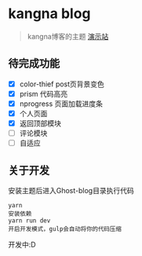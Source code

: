 # kangna blog

> kangna博客的主题 [演示站](https://kangna.moe)

## 待完成功能
- [x] color-thief post页背景变色
- [x] prism 代码高亮
- [x] nprogress 页面加载进度条
- [x] 个人页面
- [x] 返回顶部模块
- [ ] 评论模块
- [ ] 自适应

## 关于开发

安装主题后进入Ghost-blog目录执行代码

```code
yarn
安装依赖
yarn run dev
开启开发模式，gulp会自动将你的代码压缩
```

开发中:D
